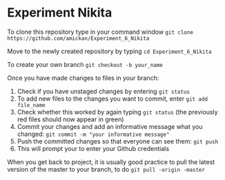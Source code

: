 # Experiment Nikita

To clone this repository type in your command window 
```git clone https://github.com/amickan/Experiment_6_Nikita```

Move to the newly created repository by typing
```cd Experiment_6_Nikita```

To create your own branch 
``git checkout -b your_name``

Once you have made changes to files in your branch:
1. Check if you have unstaged changes by entering ``git status``
2. To add new files to the changes you want to commit, enter ``git add file_name``
3. Check whether this worked by again typing ``git status`` (the previously red files should now appear in green)
4. Commit your changes and add an informative message what you changed: ``git commit -m "your informative message"``
5. Push the committed changes so that everyone can see them: ``git push ``
6. This will prompt your to enter your Github credentials 

When you get back to project, it is usually good practice to pull the latest version of the master to your branch, to do ``git pull -origin -master``
